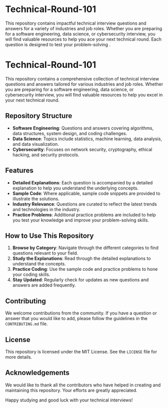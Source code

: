 # Technical-Round-101
This repository contains impactful technical interview questions and answers for a variety of industries and job roles. Whether you are preparing for a software engineering, data science, or cybersecurity interview, you will find valuable resources to help you ace your next technical round. Each question is designed to test your problem-solving .

# Technical-Round-101

This repository contains a comprehensive collection of technical interview questions and answers tailored for various industries and job roles. Whether you are preparing for a software engineering, data science, or cybersecurity interview, you will find valuable resources to help you excel in your next technical round.

## Repository Structure

- **Software Engineering**: Questions and answers covering algorithms, data structures, system design, and coding challenges.
- **Data Science**: Topics include statistics, machine learning, data analysis, and data visualization.
- **Cybersecurity**: Focuses on network security, cryptography, ethical hacking, and security protocols.

## Features

- **Detailed Explanations**: Each question is accompanied by a detailed explanation to help you understand the underlying concepts.
- **Sample Code**: Where applicable, sample code snippets are provided to illustrate the solutions.
- **Industry Relevance**: Questions are curated to reflect the latest trends and technologies in the industry.
- **Practice Problems**: Additional practice problems are included to help you test your knowledge and improve your problem-solving skills.

## How to Use This Repository

1. **Browse by Category**: Navigate through the different categories to find questions relevant to your field.
2. **Study the Explanations**: Read through the detailed explanations to understand the concepts.
3. **Practice Coding**: Use the sample code and practice problems to hone your coding skills.
4. **Stay Updated**: Regularly check for updates as new questions and answers are added frequently.

## Contributing

We welcome contributions from the community. If you have a question or answer that you would like to add, please follow the guidelines in the `CONTRIBUTING.md` file.

## License

This repository is licensed under the MIT License. See the `LICENSE` file for more details.

## Acknowledgements

We would like to thank all the contributors who have helped in creating and maintaining this repository. Your efforts are greatly appreciated.

Happy studying and good luck with your technical interviews!
